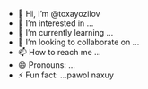 - 👋 Hi, I’m @toxayozilov
- 👀 I’m interested in ...
- 🌱 I’m currently learning ...
- 💞️ I’m looking to collaborate on ...
- 📫 How to reach me ...
- 😄 Pronouns: ...
- ⚡ Fun fact: ...pawol naxuy

<!---
toxayozilov/toxayozilov is a ✨ special ✨ repository because its `README.md` (this file) appears on your GitHub profile.
You can click the Preview link to take a look at your changes.
--->
